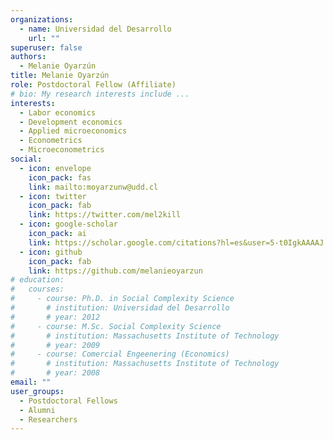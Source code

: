 ```yaml
---
organizations:
  - name: Universidad del Desarrollo
    url: ""
superuser: false
authors:
  - Melanie Oyarzún
title: Melanie Oyarzún
role: Postdoctoral Fellow (Affiliate)
# bio: My research interests include ...
interests:
  - Labor economics
  - Development economics
  - Applied microeconomics
  - Econometrics
  - Microeconometrics
social:
  - icon: envelope
    icon_pack: fas
    link: mailto:moyarzunw@udd.cl
  - icon: twitter
    icon_pack: fab
    link: https://twitter.com/mel2kill
  - icon: google-scholar
    icon_pack: ai
    link: https://scholar.google.com/citations?hl=es&user=5-t0IgkAAAAJ
  - icon: github
    icon_pack: fab
    link: https://github.com/melanieoyarzun
# education:
#   courses:
#     - course: Ph.D. in Social Complexity Science
#       # institution: Universidad del Desarrollo
#       # year: 2012
#     - course: M.Sc. Social Complexity Science
#       # institution: Massachusetts Institute of Technology
#       # year: 2009
#     - course: Comercial Engeenering (Economics)
#       # institution: Massachusetts Institute of Technology
#       # year: 2008
email: ""
user_groups:
  - Postdoctoral Fellows
  - Alumni
  - Researchers
---
```

